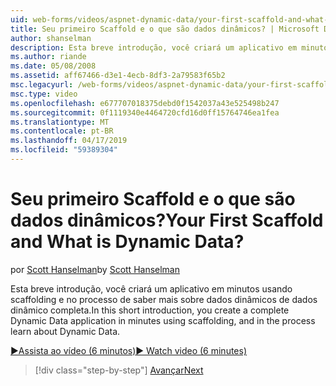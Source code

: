 ```yaml
---
uid: web-forms/videos/aspnet-dynamic-data/your-first-scaffold-and-what-is-dynamic-data
title: Seu primeiro Scaffold e o que são dados dinâmicos? | Microsoft Docs
author: shanselman
description: Esta breve introdução, você criará um aplicativo em minutos usando scaffolding e no processo de saber mais sobre dados dinâmicos de dados dinâmico completa.
ms.author: riande
ms.date: 05/08/2008
ms.assetid: aff67466-d3e1-4ecb-8df3-2a79583f65b2
msc.legacyurl: /web-forms/videos/aspnet-dynamic-data/your-first-scaffold-and-what-is-dynamic-data
msc.type: video
ms.openlocfilehash: e677707018375debd0f1542037a43e525498b247
ms.sourcegitcommit: 0f1119340e4464720cfd16d0ff15764746ea1fea
ms.translationtype: MT
ms.contentlocale: pt-BR
ms.lasthandoff: 04/17/2019
ms.locfileid: "59389304"
---
```

# <a name="your-first-scaffold-and-what-is-dynamic-data"></a><span data-ttu-id="6464e-104">Seu primeiro Scaffold e o que são dados dinâmicos?</span><span class="sxs-lookup"><span data-stu-id="6464e-104">Your First Scaffold and What is Dynamic Data?</span></span>

<span data-ttu-id="6464e-105">por [Scott Hanselman](https://github.com/shanselman)</span><span class="sxs-lookup"><span data-stu-id="6464e-105">by [Scott Hanselman](https://github.com/shanselman)</span></span>

<span data-ttu-id="6464e-106">Esta breve introdução, você criará um aplicativo em minutos usando scaffolding e no processo de saber mais sobre dados dinâmicos de dados dinâmico completa.</span><span class="sxs-lookup"><span data-stu-id="6464e-106">In this short introduction, you create a complete Dynamic Data application in minutes using scaffolding, and in the process learn about Dynamic Data.</span></span>

[<span data-ttu-id="6464e-107">&#9654;Assista ao vídeo (6 minutos)</span><span class="sxs-lookup"><span data-stu-id="6464e-107">&#9654; Watch video (6 minutes)</span></span>](https://channel9.msdn.com/Blogs/ASP-NET-Site-Videos/your-first-scaffold-and-what-is-dynamic-data)

> [!div class="step-by-step"]
> [<span data-ttu-id="6464e-108">Avançar</span><span class="sxs-lookup"><span data-stu-id="6464e-108">Next</span></span>](how-do-i-enable-inline-gridview-editing.md)
